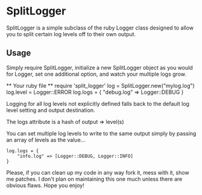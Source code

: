 SplitLogger
===========

SplitLogger is a simple subclass of the ruby Logger class designed to allow you to split certain log levels off to their own output.

Usage
-----------

Simply require SplitLogger, initialize a new SplitLogger object as you would for Logger, set one additional option, and watch your multiple logs grow.

** Your ruby file **
	require 'split_logger'
	log = SplitLogger.new("mylog.log")
	log.level = Logger::ERROR
	log.logs = {
		"debug.log" => Logger::DEBUG
	}

Logging for all log levels not explicitly defined falls back to the default log level setting and output destination.

The logs attribute is a hash of output => level(s)

You can set multiple log levels to write to the same output simply by passing an array of levels as the value...
	
	log.logs = {
		"info.log" => [Logger::DEBUG, Logger::INFO]
	}
	
Please, if you can clean up my code in any way fork it, mess with it, show me patches. I don't plan on maintaining this one much unless there are obvious flaws. Hope you enjoy!
